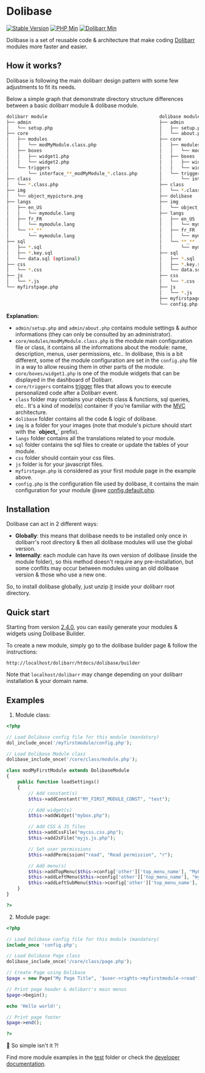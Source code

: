 # Dolibase

[![Stable Version](https://img.shields.io/badge/stable-v2.3.8-brightgreen.svg)](https://github.com/AXeL-dev/dolibase/releases/tag/v2.3.8)
[![PHP Min](https://img.shields.io/badge/PHP-%3E%3D%205.3-blue.svg)](https://github.com/php)
[![Dolibarr Min](https://img.shields.io/badge/Dolibarr-%3E%3D%203.8.x-orange.svg)](https://github.com/Dolibarr/dolibarr)

Dolibase is a set of reusable code & architecture that make coding [Dolibarr](https://github.com/Dolibarr/dolibarr) modules more faster and easier.

## How it works?

Dolibase is following the main dolibarr design pattern with some few adjustments to fit its needs.

Below a simple graph that demonstrate directory structure differences between a basic dolibarr module & dolibase module.

```bash
dolibarr module                                         dolibase module
├── admin                                               ├── admin
│   └── setup.php                                       │   ├── setup.php
├── core                                                │   └── about.php
│   ├── modules                                         ├── core
│   │   └── modMyModule.class.php                       │   ├── modules
│   ├── boxes                                           │   │   └── modMyModule.class.php
│   │   ├── widget1.php                                 │   ├── boxes
│   │   └── widget2.php                                 │   │   ├── widget1.php
│   └── triggers                                        │   │   └── widget2.php
│       └── interface_**_modMyModule_*.class.php        │   └── triggers
├── class                                               │       └── interface_**_modMyModule_*.class.php
│   └── *.class.php                                     ├── class
├── img                                                 │   └── *.class.php
│   └── object_mypicture.png                            ├── dolibase
├── langs                                               ├── img
│   ├── en_US                                           │   └── object_mypicture.png
│   │   └── mymodule.lang                               ├── langs
│   ├── fr_FR                                           │   ├── en_US
│   │   └── mymodule.lang                               │   │   └── mymodule.lang
│   └── **_**                                           │   ├── fr_FR
│       └── mymodule.lang                               │   │   └── mymodule.lang
├── sql                                                 │   └── **_**
│   ├── *.sql                                           │       └── mymodule.lang
│   ├── *.key.sql                                       ├── sql
│   └── data.sql (optional)                             │   ├── *.sql
├── css                                                 │   ├── *.key.sql
│   └── *.css                                           │   └── data.sql (optional)
├── js                                                  ├── css
│   └── *.js                                            │   └── *.css
└── myfirstpage.php                                     ├── js
                                                        │   └── *.js
                                                        ├── myfirstpage.php
                                                        └── config.php (mandatory)
```

**Explanation:**
- `admin/setup.php` and `admin/about.php` contains module settings & author informations (they can only be consulted by an administrator).
- `core/modules/modMyModule.class.php` is the module main configuration file or class, it contains all the informations about the module: name, description, menus, user permissions, etc.. In dolibase, this is a bit different, some of the module configuration are set in the `config.php` file in a way to allow reusing them in other parts of the module.
- `core/boxes/widget1.php` is one of the module widgets that can be displayed in the dashboard of Dolibarr.
- `core/triggers` contains [trigger](https://wiki.dolibarr.org/index.php/Triggers) files that allows you to execute personalized code after a Dolibarr event.
- `class` folder may contains your objects class & functions, sql queries, etc.. It's a kind of model(s) container if you're familiar with the [MVC](https://en.wikipedia.org/wiki/Model%E2%80%93view%E2%80%93controller) architecture.
- `dolibase` folder contains all the code & logic of dolibase.
- `img` is a folder for your images (note that module's picture should start with the \`**object_**\` prefix).
- `langs` folder contains all the translations related to your module.
- `sql` folder contains the sql files to create or update the tables of your module.
- `css` folder should contain your css files.
- `js` folder is for your javascript files.
- `myfirstpage.php` is considered as your first module page in the example above.
- `config.php` is the configuration file used by dolibase, it contains the main configuration for your module @see [config.default.php](https://github.com/AXeL-dev/dolibase/blob/master/test/config.default.php).

## Installation

Dolibase can act in 2 different ways:
 - **Globally**: this means that dolibase needs to be installed only once in dolibarr's root directory & then all dolibase modules will use the global version.
 - **Internally**: each module can have its own version of dolibase (inside the module folder), so this method doesn't require any pre-installation, but some conflits may occur between modules using an old dolibase version & those who use a new one.

So, to install dolibase globally, just unzip [it](https://github.com/AXeL-dev/dolibase/releases) inside your dolibarr root directory.

## Quick start

Starting from version [2.4.0](https://github.com/AXeL-dev/dolibase/releases/tag/v2.4.0), you can easily generate your modules & widgets using Dolibase Builder.

To create a new module, simply go to the dolibase builder page & follow the instructions:

```
http://localhost/dolibarr/htdocs/dolibase/builder
```

Note that `localhost/dolibarr` may change depending on your dolibarr installation & your domain name.

## Examples

1. Module class:

```php
<?php

// Load Dolibase config file for this module (mandatory)
dol_include_once('/myfirstmodule/config.php');

// Load Dolibase Module class
dolibase_include_once('/core/class/module.php');

class modMyFirstModule extends DolibaseModule
{
	public function loadSettings()
	{
		// Add constant(s)
		$this->addConstant("MY_FIRST_MODULE_CONST", "test");

		// Add widget(s)
		$this->addWidget("mybox.php");

		// Add CSS & JS files
		$this->addCssFile("mycss.css.php");
		$this->addJsFile("myjs.js.php");

		// Set user permissions
		$this->addPermission("read", "Read permission", "r");

		// Add menu(s)
		$this->addTopMenu($this->config['other']['top_menu_name'], "MyFirstMenu", "/myfirstmodule/index.php?test=1");
		$this->addLeftMenu($this->config['other']['top_menu_name'], "myleftmenu", "MyLeftMenu", "/myfirstmodule/index.php?test=2");
		$this->addLeftSubMenu($this->config['other']['top_menu_name'], "myleftmenu", "mysubleftmenu", "MySubLeftMenu", "/myfirstmodule/index.php?test=3");
	}
}

?>
```

2. Module page:

```php
<?php

// Load Dolibase config file for this module (mandatory)
include_once 'config.php';

// Load Dolibase Page class
dolibase_include_once('/core/class/page.php');

// Create Page using Dolibase
$page = new Page("My Page Title", '$user->rights->myfirstmodule->read'); // set page title & control user access

// Print page header & dolibarr's main menus
$page->begin();

echo 'Hello world!';

// Print page footer
$page->end();

?>
```

:tada: So simple isn't it ?!

Find more module examples in the [test](https://github.com/AXeL-dev/dolibase/tree/master/test) folder or check the [developer documentation](https://wiki.dolibarr.org/index.php/Developer_documentation).

